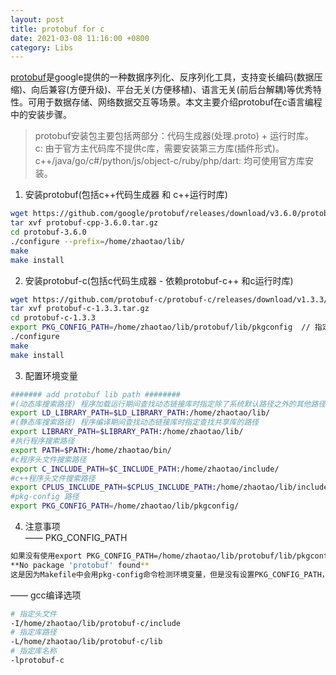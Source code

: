 ```yaml
---
layout: post
title: protobuf for c
date: 2021-03-08 11:16:00 +0800
category: Libs
---
```

[protobuf](https://github.com/protocolbuffers/protobuf)是google提供的一种数据序列化、反序列化工具，支持变长编码(数据压缩)、向后兼容(方便升级)、平台无关(方便移植)、语言无关(前后台解耦)等优秀特性。可用于数据存储、网络数据交互等场景。本文主要介绍protobuf在c语言编程中的安装步骤。<br/>
> protobuf安装包主要包括两部分：代码生成器(处理.proto) + 运行时库。<br/>
> c: 由于官方主代码库不提供c库，需要安装第三方库(插件形式)。<br/>
> c++/java/go/c#/python/js/object-c/ruby/php/dart: 均可使用官方库安装。

1. 安装protobuf(包括c++代码生成器 和 c++运行时库)
```bash
wget https://github.com/google/protobuf/releases/download/v3.6.0/protobuf-cpp-3.6.0.tar.gz
tar xvf protobuf-cpp-3.6.0.tar.gz
cd protobuf-3.6.0
./configure --prefix=/home/zhaotao/lib/   
make                                                                     
make install
```
2. 安装protobuf-c(包括c代码生成器 - 依赖protobuf-c++ 和c运行时库)
```bash
wget https://github.com/protobuf-c/protobuf-c/releases/download/v1.3.3/protobuf-c-1.3.3.tar.gz
tar xvf protobuf-c-1.3.3.tar.gz
cd protobuf-c-1.3.3
export PKG_CONFIG_PATH=/home/zhaotao/lib/protobuf/lib/pkgconfig  // 指定protobuf.pc文件所在
./configure
make
make install
```
3. 配置环境变量
```bash
####### add protobuf lib path ########
#(动态库搜索路径) 程序加载运行期间查找动态链接库时指定除了系统默认路径之外的其他路径
export LD_LIBRARY_PATH=$LD_LIBRARY_PATH:/home/zhaotao/lib/
#(静态库搜索路径) 程序编译期间查找动态链接库时指定查找共享库的路径
export LIBRARY_PATH=$LIBRARY_PATH:/home/zhaotao/lib/
#执行程序搜索路径
export PATH=$PATH:/home/zhaotao/bin/
#c程序头文件搜索路径
export C_INCLUDE_PATH=$C_INCLUDE_PATH:/home/zhaotao/include/
#c++程序头文件搜索路径
export CPLUS_INCLUDE_PATH=$CPLUS_INCLUDE_PATH:/home/zhaotao/lib/include/
#pkg-config 路径
export PKG_CONFIG_PATH=/home/zhaotao/lib/pkgconfig/
```
4. 注意事项
<br/>—— PKG_CONFIG_PATH
```bash
如果没有使用export PKG_CONFIG_PATH=/home/zhaotao/lib/protobuf/lib/pkgconfig，在./configure这步可能会报错：
**No package 'protobuf' found**
这是因为Makefile中会用pkg-config命令检测环境变量，但是没有设置PKG_CONFIG_PATH，找不到protobuf.pc这个文件。
```
—— gcc编译选项
```bash
# 指定头文件
-I/home/zhaotao/lib/protobuf-c/include
# 指定库路径
-L/home/zhaotao/lib/protobuf-c/lib
# 指定库名称
-lprotobuf-c
```

